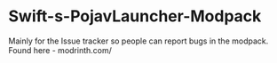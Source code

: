 # Swift-s-PojavLauncher-Modpack
Mainly for the Issue tracker so people can report bugs in the modpack. Found here - modrinth.com/

